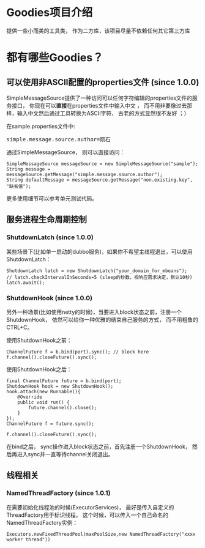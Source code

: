 # Goodies项目介绍

提供一些小而美的工具类， 作为二方库，该项目尽量不依赖任何其它第三方库

# 都有哪些Goodies？


## 可以使用非ASCII配置的properties文件 (since 1.0.0)

SimpleMessageSource提供了一种访问可以任何字符编辑的properties文件的服务接口， 你现在可以**直接**在properties文件中输入中文 ， 而不用非要像过去那样，输入中文然后通过工具转换为ASCII字符， 古老的方式显然很不友好 ；）

在sample.properties文件中:
<pre>
simple.message.source.author=陨石
</pre>

通过SimpleMessageSource， 则可以直接访问：

~~~~~~~ {.java}
SimpleMessageSource messageSource = new SimpleMessageSource("sample");
String message = messageSource.getMessage("simple.message.source.author");
String defaultMessage = messageSource.getMessage("non.existing.key", "缺省值");
~~~~~~~

更多使用细节可以参考单元测试代码。


## 服务进程生命周期控制

### ShutdownLatch (since 1.0.0)

某些场景下(比如单一启动的dubbo服务)，如果你不希望主线程退出，可以使用ShutdownLatch：

~~~~~~~ {.java}
ShutdownLatch latch = new ShutdownLatch("your_domain_for_mbeans");
// latch.checkIntervalInSeconds=5 (sleep的秒数，视响应需求决定，默认10秒)
latch.await();
~~~~~~~


### ShutdownHook (since 1.0.0)

另外一种场景(比如使用netty的时候)，当要进入block状态之前，注册一个ShutdownHook， 依然可以给你一种优雅的结束自己服务的方式， 而不用粗鲁的CTRL+C。

使用ShutdownHook之前：


~~~~~~~ {.java}
ChannelFuture f = b.bind(port).sync(); // block here
f.channel().closeFuture().sync();
~~~~~~~


使用ShutdownHook之后：

~~~~~~~ {.java}
final ChannelFuture future = b.bind(port);
ShutdownHook hook = new ShutdownHook();
hook.attach(new Runnable(){
	@Override
	public void run() {
		future.channel().close();
	}
});
ChannelFuture f = future.sync();

f.channel().closeFuture().sync();
~~~~~~~

在bind之后， sync操作进入block状态之前，首先注册一个ShutdownHook， 然后再进入sync并一直等待channel关闭退出。



## 线程相关

### NamedThreadFactory (since 1.0.1)

在需要初始化线程池的时候(ExecutorServices)， 最好是传入自定义的ThreadFactory用于标识线程， 这个时候，可以传入一个自己命名的NamedThreadFactory实例：

~~~~~~~ {.java}
Executors.newFixedThreadPool(maxPoolSize,new NamedThreadFactory("xxxx worker thread"))
~~~~~~~









